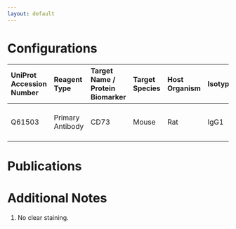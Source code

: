 ```yaml
---
layout: default
---
```


# Configurations

| UniProt Accession Number   | Reagent Type     | Target Name / Protein Biomarker   | Target Species   | Host Organism   | Isotype   | Clonality   | Vendor    |   Catalog Number | Conjugate   | RRID       | Availability   | Method        | Tissue Preservation               | Target Tissue   | Tissue State   | Detergent         | Antigen Retrieval Conditions   | Dye Inactivation Conditions   | Recommend   | Agree               | Disagree   | Contributor         | Notes       |
|:---------------------------|:-----------------|:----------------------------------|:-----------------|:----------------|:----------|:------------|:----------|-----------------:|:------------|:-----------|:---------------|:--------------|:----------------------------------|:----------------|:---------------|:------------------|:-------------------------------|:------------------------------|:------------|:--------------------|:-----------|:--------------------|:------------|
| Q61503                     | Primary Antibody | CD73                              | Mouse            | Rat             | IgG1      | TY/11.8     | BioLegend |           127230 | AF700       | AB_2800625 | Stock          | IBEX2D Manual | 1:4 Cytofix/Cytoperm Fixed Frozen | Lymph Node      | NA             | 0.3% Triton-X-100 | NA                             | 1 mg/ml LiBH4 15 minutes      | No          | [0000-0003-2634-6838](https://orcid.org/0000-0003-2634-6838) | NA         | [0000-0003-2634-6838](https://orcid.org/0000-0003-2634-6838) | [1](#notes) |

# Publications



# Additional Notes

<a name="notes"></a>
1. No clear staining.
